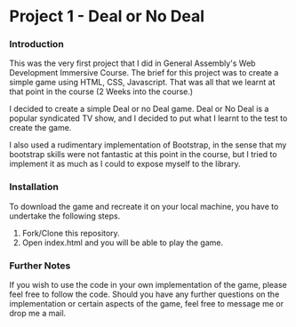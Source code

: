 # Project 1 - Deal or No Deal

### Introduction
This was the very first project that I did in General Assembly's Web Development Immersive Course. The brief for this project was to create a simple game using HTML, CSS, Javascript. That was all that we learnt at that point in the course (2 Weeks into the course.)

I decided to create a simple Deal or no Deal game. Deal or No Deal is a popular syndicated TV show, and I decided to put what I learnt to the test to create the game.

I also used a rudimentary implementation of Bootstrap, in the sense that my bootstrap skills were not fantastic at this point in the course, but I tried to implement it as much as I could to expose myself to the library.

### Installation
To download the game and recreate it on your local machine, you have to undertake the following steps.
1. Fork/Clone this repository.
2. Open index.html and you will be able to play the game.

### Further Notes
If you wish to use the code in your own implementation of the game, please feel free to follow the code. Should you have any further questions on the implementation or certain aspects of the game, feel free to message me or drop me a mail.